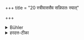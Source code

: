 +++
title = "20 स्त्रीवाससैव सन्निपातः स्यात्"

+++

<details><summary>Bühler</summary>

20. But during intercourse he shall be dressed in a particular dress kept for this purpose.
</details>

<details><summary>हरदत्त-टीका</summary>

## सूत्रम्
स्त्रीवाससैव सन्निपातस्स्यात् ॥ २० ॥  
### टिप्पनी
एवकारो भिन्नक्रमः । स्त्र्युपभोगार्थं वासः स्त्रीवासः । तेन सन्निपात एव स्यात् । न तेन सुप्रक्षालितेनाऽपि ब्रह्मयज्ञादि कर्तव्यमिति यावत् ॥२०॥
</details>
